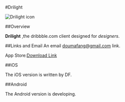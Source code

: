 #Drilight

![Drilight icon](http://chuantu.biz/t/70/1427446910x-1376436554.png)


##Overview

**Drilight** ,the dribbble.com client designed for  *designers*.


##Links and Email
An email <doumafang@gmail.com> link.

App Store:[Download Link](https://itunes.apple.com/us/app/drilight/id972976402?mt=8)



##iOS

The iOS version is written by DF.

##Android

The Android version is developing.
